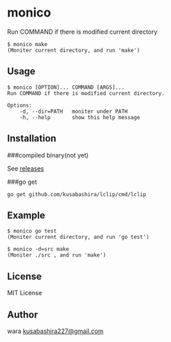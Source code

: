 monico
======

Run COMMAND if there is modified current directory

	$ monico make
	(Moniter current directory, and run 'make')

Usage
-----

	$ monico [OPTION]... COMMAND [ARGS]...
	Run COMMAND if there is modified current directory.

	Options:
		-d, --dir=PATH   moniter under PATH
		-h, --help       show this help message

Installation
------------

###compiled binary(not yet)

See [releases](https://github.com/kusabashira/monico/releases)

###go get

	go get github.com/kusabashira/lclip/cmd/lclip

Example
-------

	$ monico go test
	(Moniter current directory, and run 'go test')

	$ monico -d=src make
	(Moniter ./src , and run 'make')


License
-------

MIT License

Author
------

wara <kusabashira227@gmail.com>
